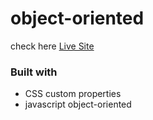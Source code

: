 # object-oriented

check here [ Live Site ]([https://chia-liu.github.io/mySketch-flow/](https://chia-liu.github.io/object-oriented/))

### Built with

- CSS custom properties
- javascript object-oriented
